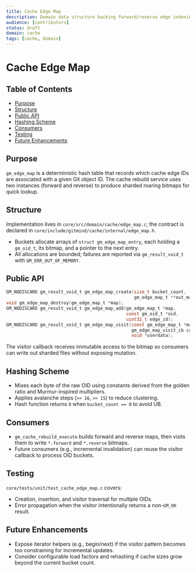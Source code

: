 ```yaml
---
title: Cache Edge Map
description: Domain data structure backing forward/reverse edge indexing.
audience: [contributors]
status: draft
domain: cache
tags: [cache, domain]
---
```


# Cache Edge Map

## Table of Contents

- [Purpose](#purpose)
- [Structure](#structure)
- [Public API](#public-api)
- [Hashing Scheme](#hashing-scheme)
- [Consumers](#consumers)
- [Testing](#testing)
- [Future Enhancements](#future-enhancements)

## Purpose

`gm_edge_map` is a deterministic hash table that records which cache edge IDs are associated with a given Git object ID. The cache rebuild service uses two instances (forward and reverse) to produce sharded roaring bitmaps for quick lookup.

## Structure

Implementation lives in `core/src/domain/cache/edge_map.c`; the contract is declared in `core/include/gitmind/cache/internal/edge_map.h`.

- Buckets allocate arrays of `struct gm_edge_map_entry`, each holding a `gm_oid_t`, its bitmap, and a pointer to the next entry.
- All allocations are bounded; failures are reported via `gm_result_void_t` with `GM_ERR_OUT_OF_MEMORY`.

## Public API

```c
GM_NODISCARD gm_result_void_t gm_edge_map_create(size_t bucket_count,
                                                 gm_edge_map_t **out_map);
void gm_edge_map_destroy(gm_edge_map_t *map);
GM_NODISCARD gm_result_void_t gm_edge_map_add(gm_edge_map_t *map,
                                              const gm_oid_t *oid,
                                              uint32_t edge_id);
GM_NODISCARD gm_result_void_t gm_edge_map_visit(const gm_edge_map_t *map,
                                                gm_edge_map_visit_cb callback,
                                                void *userdata);
```

The visitor callback receives immutable access to the bitmap so consumers can write out sharded files without exposing mutation.

## Hashing Scheme

- Mixes each byte of the raw OID using constants derived from the golden ratio and Murmur-inspired multipliers.
- Applies avalanche steps (`>> 16`, `>> 15`) to reduce clustering.
- Hash function returns `0` when `bucket_count == 0` to avoid UB.

## Consumers

- `gm_cache_rebuild_execute` builds forward and reverse maps, then visits them to write `*.forward` and `*.reverse` bitmaps.
- Future consumers (e.g., incremental invalidation) can reuse the visitor callback to process OID buckets.

## Testing

`core/tests/unit/test_cache_edge_map.c` covers:

- Creation, insertion, and visitor traversal for multiple OIDs.
- Error propagation when the visitor intentionally returns a non-`GM_OK` result.

## Future Enhancements

- Expose iterator helpers (e.g., begin/next) if the visitor pattern becomes too constraining for incremental updates.
- Consider configurable load factors and rehashing if cache sizes grow beyond the current bucket count.
